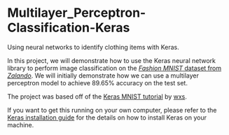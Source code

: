 # Multilayer_Perceptron-Classification-Keras
Using neural networks to identify clothing items with Keras.

In this project, we will demonstrate how to use the Keras neural network library to perform image classification on the [*Fashion MNIST* dataset from *Zalando*](https://github.com/zalandoresearch/fashion-mnist). We will initially demonstrate how we can use a multilayer perceptron model to achieve 89.65% accuracy on the test set. 

The project was based off of the [Keras MNIST tutorial](https://github.com/wxs/keras-mnist-tutorial) by [wxs](https://github.com/wxs).

If you want to get this running on your own computer, please refer to the [Keras installation guide](https://keras.io/#installation) for the details on how to install Keras on your machine.
